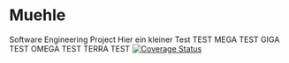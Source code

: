 # Muehle
Software Engineering Project
Hier ein kleiner Test TEST MEGA TEST GIGA TEST OMEGA TEST TERRA TEST
[![Coverage Status](https://coveralls.io/repos/github/Ciiilas/Muehle/badge.svg?branch=main)](https://coveralls.io/github/Ciiilas/Muehle?branch=main)
